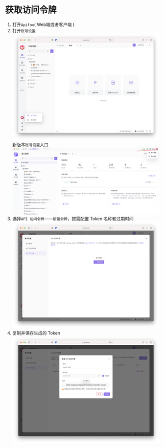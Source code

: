 # 获取访问令牌
1. 打开`Apifox`( Web端或者客户端 )
2. 打开`账号设置`
![image.png](../../../../assets/img/ide-plugin/get-access-token-1.png)
新版本`账号设置`入口
![image.png](../../../../assets/img/ide-plugin/get-access-token-1-1.png)
3. 选择`API 访问令牌`——`新建令牌`，按需配置 Token 名称和过期时间
![image.png](../../../../assets/img/ide-plugin/get-access-token-2.png)
4. 复制并保存生成的 Token
![image.png](../../../../assets/img/ide-plugin/get-access-token-3.png)